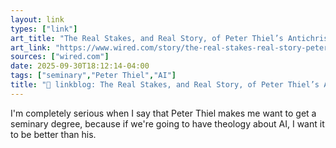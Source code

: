 ```yaml
---
layout: link
types: ["link"]
art_title: "The Real Stakes, and Real Story, of Peter Thiel’s Antichrist Obsession"
art_link: "https://www.wired.com/story/the-real-stakes-real-story-peter-thiels-antichrist-obsession/"
sources: ["wired.com"]
date: 2025-09-30T18:12:14-04:00
tags: ["seminary","Peter Thiel","AI"]
title: "🔗 linkblog: The Real Stakes, and Real Story, of Peter Thiel’s Antichrist Obsession"
---
```

I'm completely serious when I say that Peter Thiel makes me want to get a seminary degree, because if we're going to have theology about AI, I want it to be better than his.